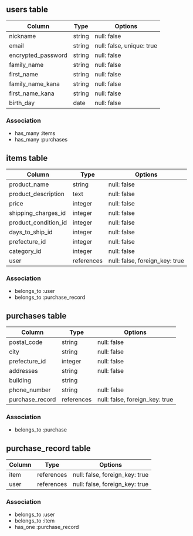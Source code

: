 ## users table

| Column             | Type                | Options                   |
|--------------------|---------------------|---------------------------|
| nickname           | string              | null: false               |
| email              | string              | null: false, unique: true |
| encrypted_password | string              | null: false               |
| family_name        | string              | null: false               |
| first_name         | string              | null: false               |
| family_name_kana   | string              | null: false               |
| first_name_kana    | string              | null: false               |
| birth_day          | date                | null: false               |

### Association

* has_many :items
* has_many :purchases

## items table

| Column                              | Type       | Options                        |
|-------------------------------------|------------|--------------------------------|
| product_name                        | string     | null: false                    |
| product_description                 | text       | null: false                    |
| price                               | integer    | null: false                    |
| shipping_charges_id                 | integer    | null: false                    |
| product_condition_id                | integer    | null: false                    |
| days_to_ship_id                     | integer    | null: false                    |
| prefecture_id                       | integer    | null: false                    |
| category_id                         | integer    | null: false                    |
| user                                | references | null: false, foreign_key: true |

### Association
- belongs_to :user
- belongs_to :purchase_record

## purchases table

| Column                              | Type       | Options                        |
|-------------------------------------|------------|--------------------------------|
| postal_code                         | string     | null: false                    |
| city                                | string     | null: false                    |
| prefecture_id                       | integer    | null: false                    |
| addresses                           | string     | null: false                    |
| building                            | string     |                                |
| phone_number                        | string     | null: false                    |
| purchase_record                     | references | null: false, foreign_key: true |


### Association
- belongs_to :purchase


## purchase_record table

| Column                              | Type       | Options                        |
|-------------------------------------|------------|--------------------------------|
| item                                | references | null: false, foreign_key: true |
| user                                | references | null: false, foreign_key: true |


### Association
- belongs_to :user
- belongs_to :item
- has_one :purchase_record